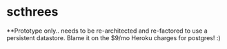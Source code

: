 # scthrees

**Prototype only.. needs to be re-architected and re-factored to use a persistent datastore. Blame it on the $9/mo Heroku charges for postgres! :)
